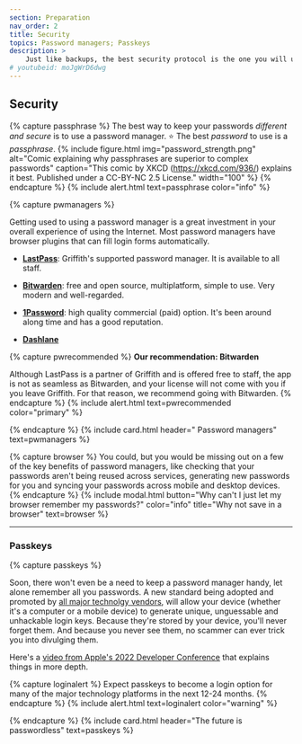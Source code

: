 ```yaml
---
section: Preparation
nav_order: 2
title: Security 
topics: Password managers; Passkeys
description: >
    Just like backups, the best security protocol is the one you will use. 
# youtubeid: moJgWrD6dwg
---
```


## Security

{% capture passphrase %}
The best way to keep your passwords *different and secure* is to use a password manager. ⭐️ The best *password* to use is a *passphrase*.
{% include figure.html img="password_strength.png" alt="Comic explaining why passphrases are superior to complex passwords" caption="This comic by XKCD (https://xkcd.com/936/) explains it best. Published under a CC-BY-NC 2.5 License." width="100" %}
{% endcapture %}
{% include alert.html text=passphrase color="info" %}

{% capture pwmanagers %}

Getting used to using a password manager is a great investment in your overall experience of using the Internet. Most password managers have browser plugins that can fill login forms automatically. 

 - **[LastPass](https://www.griffith.edu.au/passwords/lastpass)**: Griffith's supported password manager. It is available to all staff. 

 - **[Bitwarden](www.bitwarden.com)**: free and open source, multiplatform, simple to use. Very modern and well-regarded.

 - **[1Password](https://1password.com)**: high quality commercial (paid) option. It's been around along time and has a good reputation.

 - **[Dashlane](https://www.dashlane.com)**

{% capture pwrecommended %}
**Our recommendation: Bitwarden**

Although LastPass is a partner of Griffith and is offered free to staff, the app is not as seamless as Bitwarden, and your license will not come with you if you leave Griffith. For that reason, we recommend going with Bitwarden. 
{% endcapture %}
{% include alert.html text=pwrecommended color="primary" %}

{% endcapture %}
{% include card.html header="<i class='fas fa-key'></i> Password managers" text=pwmanagers %}

{% capture browser %}
You could, but you would be missing out on a few of the key benefits of password managers, like checking that your passwords aren't being reused across services, generating new passwords for you and syncing your passwords across mobile and desktop devices.
{% endcapture %}
{% include modal.html button="Why can't I just let my browser remember my passwords?" color="info" title="Why not save in a browser" text=browser %}

----

### Passkeys

{% capture passkeys %}

Soon, there won't even be a need to keep a password manager handy, let alone remember all you passwords. A new standard being adopted and promoted by [all major technolgy vendors](https://fidoalliance.org), will allow your device (whether it's a computer or a mobile device) to generate unique, unguessable and unhackable login keys. Because they're stored by your device, you'll never forget them. And because you never see them, no scammer can ever trick you into divulging them.

Here's a [video from Apple's 2022 Developer Conference](https://developer.apple.com/videos/play/wwdc2022/10092/) that explains things in more depth.

{% capture loginalert %}
Expect passkeys to become a login option for many of the major technology platforms in the next 12-24 months.
{% endcapture %}
{% include alert.html text=loginalert color="warning" %}

{% endcapture %}
{% include card.html header="The future is passwordless" text=passkeys %}